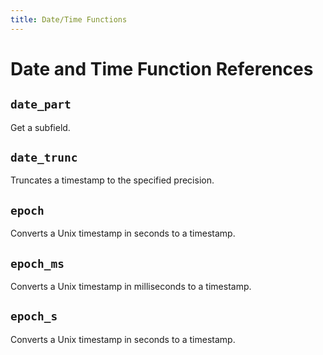 ```yaml
---
title: Date/Time Functions
---
```


# Date and Time Function References

<!-- DOCSGEN_START date_time_functions -->

## `date_part`

Get a subfield.

## `date_trunc`

Truncates a timestamp to the specified precision.

## `epoch`

Converts a Unix timestamp in seconds to a timestamp.

## `epoch_ms`

Converts a Unix timestamp in milliseconds to a timestamp.

## `epoch_s`

Converts a Unix timestamp in seconds to a timestamp.


<!-- DOCSGEN_END -->

